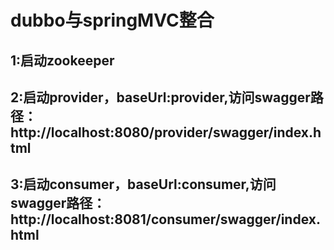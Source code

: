 # dubbo与springMVC整合

## 1:启动zookeeper
## 2:启动provider，baseUrl:provider,访问swagger路径：http://localhost:8080/provider/swagger/index.html
## 3:启动consumer，baseUrl:consumer,访问swagger路径：http://localhost:8081/consumer/swagger/index.html
